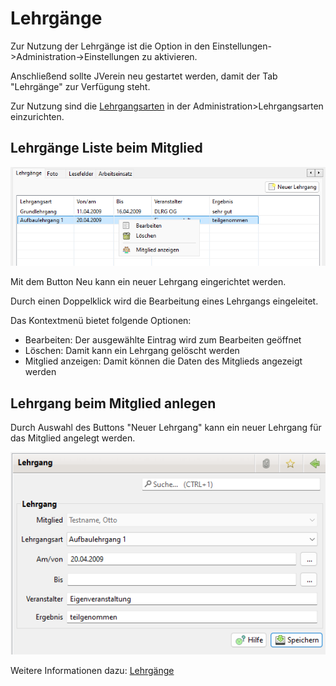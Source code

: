 # Lehrgänge
Zur Nutzung der Lehrgänge ist die Option in den Einstellungen->Administration->Einstellungen zu aktivieren.

Anschließend sollte JVerein neu gestartet werden, damit der Tab "Lehrgänge" zur Verfügung steht.

Zur Nutzung sind die [Lehrgangsarten](../../administration/mitglieder/lehrgange.md) in der Administration&gt;Lehrgangsarten einzurichten.

## Lehrgänge Liste beim Mitglied

![](img/LehrgaengeTab.png)

Mit dem Button Neu kann ein neuer Lehrgang eingerichtet werden.

Durch einen Doppelklick wird die Bearbeitung eines Lehrgangs eingeleitet.

Das Kontextmenü bietet folgende Optionen:
* Bearbeiten: Der ausgewählte Eintrag wird zum Bearbeiten geöffnet
* Löschen: Damit kann ein Lehrgang gelöscht werden
* Mitglied anzeigen: Damit können die Daten des Mitglieds angezeigt werden

## Lehrgang beim Mitglied anlegen

Durch Auswahl des Buttons "Neuer Lehrgang" kann ein neuer Lehrgang für das Mitglied angelegt werden.

![](../img/LehrgangView.png)

Weitere Informationen dazu: [Lehrgänge](../lehrgange.md)
